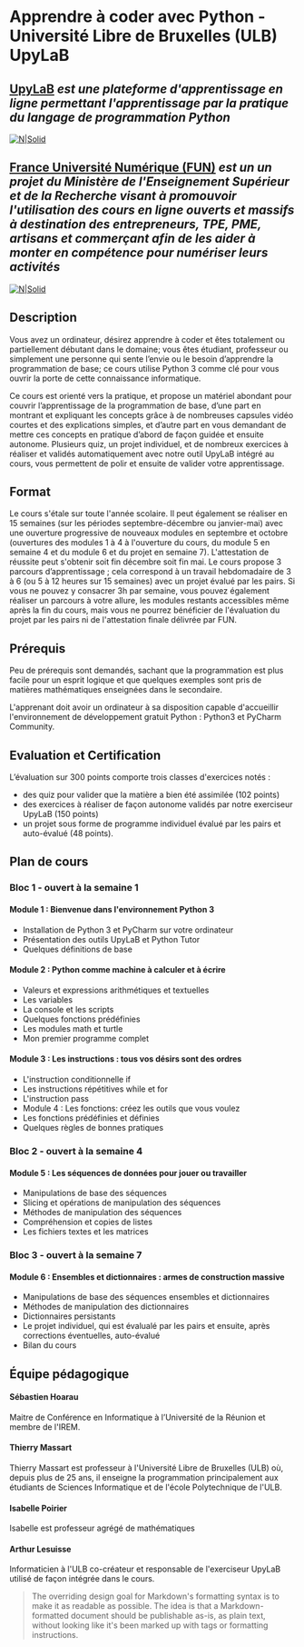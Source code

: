 # Apprendre à coder avec Python - Université Libre de Bruxelles (ULB) UpyLaB 
## [UpyLaB](https://upylab2.ulb.ac.be/) _est une plateforme d'apprentissage en ligne permettant l'apprentissage par la pratique du langage de programmation Python_

[![N|Solid](https://www.ictjob.be/wp-content/uploads/2021/04/LOGO.jpg)](https://upylab2.ulb.ac.be/)

## [France Université Numérique (FUN)](https://www.fun-mooc.fr/fr/cours/apprendre-a-coder-avec-python/) _est un un projet du  Ministère de l'Enseignement Supérieur et de la Recherche visant à promouvoir l'utilisation des cours en ligne ouverts et massifs à destination des entrepreneurs, TPE, PME, artisans et commerçant afin de les aider à monter en compétence pour numériser leurs activités_
[![N|Solid](https://upload.wikimedia.org/wikipedia/commons/thumb/c/c4/Logo-FUN-France_Universite_Numerique-vector.svg/1200px-Logo-FUN-France_Universite_Numerique-vector.svg.png)](https://www.fun-mooc.fr/fr/cours/apprendre-a-coder-avec-python/)

## Description
Vous avez un ordinateur, désirez apprendre à coder et êtes totalement ou partiellement débutant dans le domaine; vous êtes étudiant, professeur ou simplement une personne qui sente l’envie ou le besoin d’apprendre la programmation de base; ce cours utilise Python 3 comme clé pour vous ouvrir la porte de cette connaissance informatique. 

Ce cours est orienté vers la pratique, et propose un matériel abondant pour couvrir l’apprentissage de la programmation de base, d’une part en montrant et expliquant les concepts grâce à de nombreuses capsules vidéo courtes et des explications simples, et d’autre part en vous demandant de mettre ces concepts en pratique d’abord de façon guidée et ensuite autonome.  Plusieurs quiz, un projet individuel, et de nombreux exercices à réaliser et validés automatiquement avec notre outil UpyLaB intégré au cours, vous permettent de polir et ensuite de valider votre apprentissage.

## Format
Le cours s'étale sur toute l'année scolaire. Il peut également se réaliser en 15 semaines (sur les périodes septembre-décembre ou janvier-mai) avec une ouverture progressive de nouveaux modules en septembre et octobre (ouvertures des modules 1 à 4 à l'ouverture du cours, du module 5 en semaine 4 et du module 6 et du projet en semaine 7). L'attestation de réussite peut s'obtenir soit fin décembre soit fin mai. Le cours propose 3 parcours d’apprentissage ; cela correspond à un travail hebdomadaire de 3 à 6 (ou 5 à 12 heures sur 15 semaines) avec un projet évalué par les pairs. Si vous ne pouvez y consacrer 3h par semaine, vous pouvez également réaliser un parcours à votre allure, les modules restants accessibles même après la fin du cours, mais vous ne pourrez bénéficier de l'évaluation du projet par les pairs ni de l'attestation finale délivrée par FUN.

## Prérequis
Peu de prérequis sont demandés, sachant que la programmation est plus facile pour un esprit logique et que quelques exemples sont pris de matières mathématiques enseignées dans le secondaire.

L'apprenant doit avoir un ordinateur à sa disposition capable d'accueillir l'environnement de développement gratuit Python : Python3 et PyCharm Community.

## Evaluation et Certification
L’évaluation sur 300 points comporte trois classes d'exercices notés :
- des quiz pour valider que la matière a bien été assimilée  (102 points)
- des exercices à réaliser de façon autonome validés par notre exerciseur UpyLaB (150 points)
- un projet sous forme de programme individuel évalué par les pairs et auto-évalué (48 points).

## Plan de cours
### Bloc 1 - ouvert à la semaine 1
#### Module 1 : Bienvenue dans l'environnement Python 3
- Installation de Python 3 et PyCharm sur votre ordinateur
- Présentation des outils UpyLaB et Python Tutor
- Quelques définitions de base

#### Module 2 : Python comme machine à calculer et à écrire
- Valeurs et expressions arithmétiques et textuelles
- Les variables
- La console et les scripts
- Quelques fonctions prédéfinies
- Les modules math et turtle
- Mon premier programme complet

#### Module 3 : Les instructions : tous vos désirs sont des ordres
- L'instruction conditionnelle if
- Les instructions répétitives while et for
- L'instruction pass
- Module 4 : Les fonctions: créez les outils que vous voulez
- Les fonctions prédéfinies et définies
- Quelques règles de bonnes pratiques

### Bloc 2 - ouvert à la semaine 4
#### Module 5 : Les séquences de données pour jouer ou travailler
- Manipulations de base des séquences
- Slicing et opérations de manipulation des séquences
- Méthodes de manipulation des séquences
- Compréhension et copies de listes
- Les fichiers textes et les matrices

### Bloc 3 - ouvert à la semaine 7
#### Module 6 : Ensembles et dictionnaires : armes de construction massive
- Manipulations de base des séquences ensembles et dictionnaires
- Méthodes de manipulation des dictionnaires
- Dictionnaires persistants
- Le projet individuel, qui est évalualé par les pairs et ensuite, après corrections éventuelles, auto-évalué
- Bilan du cours


## Équipe pédagogique

#### Sébastien Hoarau
Maitre de Conférence en Informatique à l’Université de la Réunion et membre de l'IREM.

#### Thierry Massart
Thierry Massart est professeur à l'Université Libre de Bruxelles (ULB) où, depuis plus de 25 ans, il enseigne la programmation principalement aux étudiants de Sciences Informatique et de l'école Polytechnique de l'ULB.

#### Isabelle Poirier
Isabelle est professeur agrégé de mathématiques

#### Arthur Lesuisse
Informaticien à l'ULB co-créateur et responsable de l'exerciseur UpyLaB utilisé de façon intégrée dans le cours.



> The overriding design goal for Markdown's
> formatting syntax is to make it as readable
> as possible. The idea is that a
> Markdown-formatted document should be
> publishable as-is, as plain text, without
> looking like it's been marked up with tags
> or formatting instructions.
